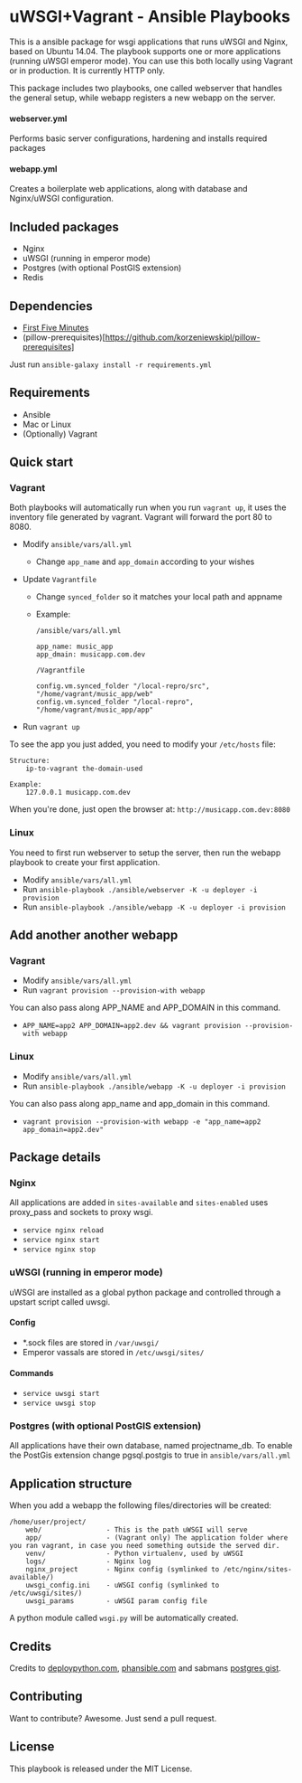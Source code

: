 # uWSGI+Vagrant - Ansible Playbooks

This is a ansible package for wsgi applications that runs uWSGI and Nginx, based on Ubuntu 14.04. The playbook supports one or more applications (running uWSGI emperor mode). You can use this both locally using Vagrant or in production. It is currently HTTP only.

This package includes two playbooks, one called webserver that handles the general setup, while webapp registers a new webapp on the server.

#### webserver.yml
Performs basic server configurations, hardening and installs required packages

#### webapp.yml
Creates a boilerplate web applications, along with database and Nginx/uWSGI configuration.


## Included packages

- Nginx
- uWSGI (running in emperor mode)
- Postgres (with optional PostGIS extension)
- Redis

## Dependencies

- [First Five Minutes](https://github.com/fretscha-ansible/ansible-role-first-five-minutes)
- (pillow-prerequisites)[https://github.com/korzeniewskipl/pillow-prerequisites]

Just run `ansible-galaxy install -r requirements.yml`

## Requirements

- Ansible
- Mac or Linux
- (Optionally) Vagrant


## Quick start

### Vagrant

Both playbooks will automatically run when you run `vagrant up`, it uses the inventory file generated by vagrant. Vagrant will forward the port 80 to 8080.

- Modify `ansible/vars/all.yml`
    - Change `app_name` and `app_domain` according to your wishes
- Update `Vagrantfile`
    - Change `synced_folder` so it matches your local path and appname
    - Example:

        ```
        /ansible/vars/all.yml

        app_name: music_app
        app_dmain: musicapp.com.dev

        /Vagrantfile

        config.vm.synced_folder "/local-repro/src", "/home/vagrant/music_app/web"
        config.vm.synced_folder "/local-repro", "/home/vagrant/music_app/app"

        ```

- Run `vagrant up`

To see the app you just added, you need to modify your `/etc/hosts` file:

```
Structure:
    ip-to-vagrant the-domain-used

Example:
    127.0.0.1 musicapp.com.dev
```

When you're done, just open the browser at: `http://musicapp.com.dev:8080`



### Linux

You need to first run webserver to setup the server, then run the webapp playbook to create your first application.

- Modify `ansible/vars/all.yml`
- Run `ansible-playbook ./ansible/webserver -K -u deployer -i provision`
- Run `ansible-playbook ./ansible/webapp -K -u deployer -i provision`


## Add another another webapp

### Vagrant

- Modify `ansible/vars/all.yml`
- Run `vagrant provision --provision-with webapp`

You can also pass along APP_NAME and APP_DOMAIN in this command.

- `APP_NAME=app2 APP_DOMAIN=app2.dev && vagrant provision --provision-with webapp`


### Linux

- Modify `ansible/vars/all.yml`
- Run `ansible-playbook ./ansible/webapp -K -u deployer -i provision`

You can also pass along app_name and app_domain in this command.

- `vagrant provision --provision-with webapp -e "app_name=app2 app_domain=app2.dev"`



## Package details
### Nginx
All applications are added in `sites-available` and `sites-enabled` uses proxy_pass and sockets to proxy wsgi.

- `service nginx reload`
- `service nginx start`
- `service nginx stop`

### uWSGI (running in emperor mode)
uWSGI are installed as a global python package and controlled through a upstart script called uwsgi.

#### Config

- *.sock files are stored in `/var/uwsgi/`
- Emperor vassals are stored in `/etc/uwsgi/sites/`

#### Commands

- `service uwsgi start`
- `service uwsgi stop`

### Postgres (with optional PostGIS extension)
All applications have their own database, named projectname_db. To enable the PostGis extension change pgsql.postgis to true in `ansible/vars/all.yml`



## Application structure

When you add a webapp the following files/directories will be created:

```
/home/user/project/
    web/                - This is the path uWSGI will serve
    app/                - (Vagrant only) The application folder where you ran vagrant, in case you need something outside the served dir.
    venv/               - Python virtualenv, used by uWSGI
    logs/               - Nginx log
    nginx_project       - Nginx config (symlinked to /etc/nginx/sites-available/)
    uwsgi_config.ini    - uWSGI config (symlinked to /etc/uwsgi/sites/)
    uwsgi_params        - uWSGI param config file
```

A python module called `wsgi.py` will be automatically created.


## Credits

Credits to [deploypython.com](http://www.deploypython.com/), [phansible.com](phansible.com) and sabmans [postgres gist](https://gist.github.com/sabman/ea3eea66f9de1e5d5f3c).


## Contributing

Want to contribute? Awesome. Just send a pull request.

## License

This playbook is released under the MIT License.
